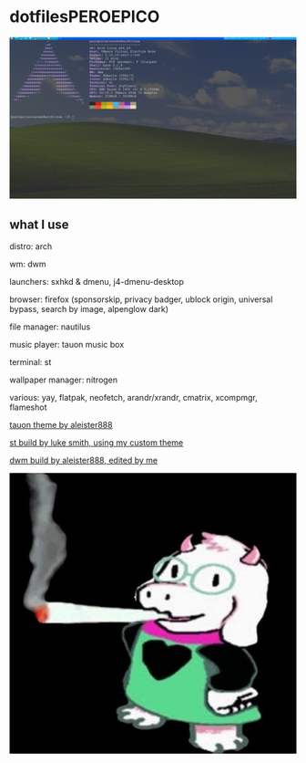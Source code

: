 # dotfilesPEROEPICO

![Image](https://raw.githubusercontent.com/Suukiro/dotfilesperoepico/main/configfiles/2021-11-12_12-43_1.png)

## what I use

distro: arch

wm: dwm

launchers: sxhkd & dmenu, j4-dmenu-desktop

browser: firefox (sponsorskip, privacy badger, ublock origin, universal bypass, search by image, alpenglow dark)

file manager: nautilus

music player: tauon music box

terminal: st

wallpaper manager: nitrogen

various: yay, flatpak, neofetch, arandr/xrandr, cmatrix, xcompmgr, flameshot

[tauon theme by aleister888](https://github.com/Taiko2k/TauonMusicBox/discussions/461#discussioncomment-714382)

[st build by luke smith, using my custom theme](https://github.com/lukesmithxyz/st)

[dwm build by aleister888, edited by me](https://github.com/aleister888/dotfiles/tree/main/dwm)

![Image](https://raw.githubusercontent.com/Suukiro/dotfilesperoepico/main/ralseiporraco.jpg)
